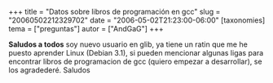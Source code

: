 +++
title = "Datos sobre libros de programación en gcc"
slug = "20060502212329702"
date = "2006-05-02T21:23:00-06:00"
[taxonomies]
tema = ["preguntas"]
autor = ["AndGaG"]
+++


**Saludos a todos** soy nuevo usuario en glib, ya tiene un ratin que me
he puesto aprender Linux (Debian 3.1), si pueden mencionar algunas ligas
para encontrar libros de programacion de gcc (quiero empezar a
desarrollar), se los agradederé.
Saludos


